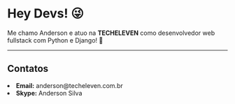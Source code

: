 <h1>Hey Devs! 😜</h1>
<p>Me chamo Anderson e atuo na <b>TECHELEVEN</b> como desenvolvedor web fullstack com Python e Django! 🚀</p>
<hr>
<h2>Contatos</h2>
<li><b>Email:</b> anderson@techeleven.com.br</li>
<li><b>Skype:</b> Anderson Silva </li>
